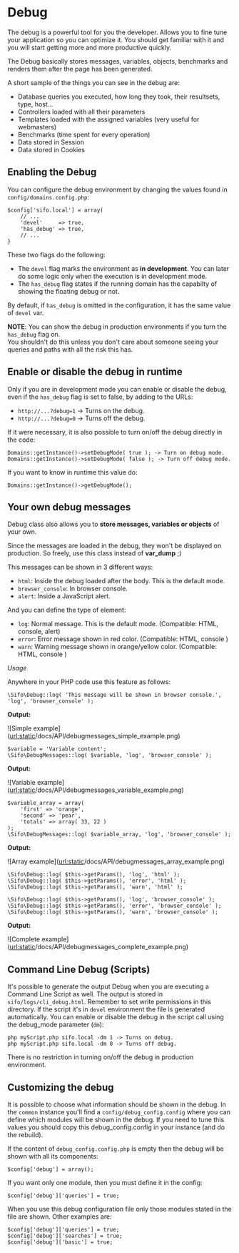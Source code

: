 Debug
=====
The debug is a powerful tool for you the developer. Allows you to fine tune your application so you can optimize it.
You should get familiar with it and you will start getting more and more productive quickly.

The Debug basically stores messages, variables, objects, benchmarks and renders them after the page has been generated.

A short sample of the things you can see in the debug are:

* Database queries you executed, how long they took, their resultsets, type, host...
* Controllers loaded with all their parameters
* Templates loaded with the assigned variables (very useful for webmasters)
* Benchmarks (time spent for every operation)
* Data stored in Session
* Data stored in Cookies

Enabling the Debug
------------------
You can configure the debug environment by changing the values found in `config/domains.config.php`:

	$config['sifo.local'] = array(
	    // ...
		'devel' 	=> true,
		'has_debug' => true,
		// ...
	}

These two flags do the following:

 * The `devel` flag marks the environment as **in development**. You can later do some logic only when the execution is in development mode.
 * The `has_debug` flag states if the running domain has the capabilty of showing the floating debug or not.

By default, if `has_debug` is omitted in the configuration, it has the same value of `devel` var.

<div class="alert alert-block">
<strong>NOTE</strong>: You can show the debug in production environments if you turn the <code>has_debug</code> flag on.<br/>
You shouldn't do this unless you don't care about someone seeing your queries and paths with all the risk this has.
</div>

Enable or disable the debug in runtime
--------------------------------------
Only if you are in development mode you can enable or disable the debug, even if the `has_debug` flag is set to false, by adding to the URLs:

* `http://...?debug=1` -> Turns on the debug.
* `http://...?debug=0` -> Turns off the debug.

If it were necessary, it is also possible to turn on/off the debug directly in the code:

    Domains::getInstance()->setDebugMode( true ); -> Turn on debug mode.
    Domains::getInstance()->setDebugMode( false ); -> Turn off debug mode.

If you want to know in runtime this value do:

    Domains::getInstance()->getDebugMode();

Your own debug messages
-----------------------
Debug class also allows you to **store messages, variables or objects** of your own.

Since the messages are loaded in the debug, they won't be displayed on production. So freely, use this class instead of **var_dump** ;)

This messages can be shown in 3 different ways:

* `html`: Inside the debug loaded after the body. This is the default mode.
* `browser_console`: In browser console.
* `alert`: Inside a JavaScript alert.

And you can define the type of element:

* `log`: Normal message. This is the default mode. (Compatible: HTML, console, alert)
* `error`: Error message shown in red color. (Compatible: HTML, console )
* `warn`: Warning message shown in orange/yellow color. (Compatible: HTML, console )


*Usage*

Anywhere in your PHP code use this feature as follows:

    \Sifo\Debug::log( 'This message will be shown in browser console.', 'log', 'browser_console' );

__Output:__

![Simple example](<url:static>/docs/API/debugmessages_simple_example.png)

    $variable = 'Variable content';
    \Sifo\DebugMessages::log( $variable, 'log', 'browser_console' );

__Output:__

![Variable example](<url:static>/docs/API/debugmessages_variable_example.png)

    $variable_array = array(
        'first' => 'orange',
        'second' => 'pear',
        'totals' => array( 33, 22 )
    );
    \Sifo\DebugMessages::log( $variable_array, 'log', 'browser_console' );

__Output:__

![Array example](<url:static>/docs/API/debugmessages_array_example.png)


	\Sifo\Debug::log( $this->getParams(), 'log', 'html' );
	\Sifo\Debug::log( $this->getParams(), 'error', 'html' );
	\Sifo\Debug::log( $this->getParams(), 'warn', 'html' );

	\Sifo\Debug::log( $this->getParams(), 'log', 'browser_console' );
	\Sifo\Debug::log( $this->getParams(), 'error', 'browser_console' );
	\Sifo\Debug::log( $this->getParams(), 'warn', 'browser_console' );

__Output:__

![Complete example](<url:static>/docs/API/debugmessages_complete_example.png)


Command Line Debug (Scripts)
----------------------------
It's possible to generate the output Debug when you are executing a Command Line Script as well. The output is stored in `sifo/logs/cli_debug.html`. Remember to set write permissions in this directory.
If the script it's in `devel` environment the file is generated automatically. You can enable or disable the debug in the script call using the debug_mode parameter (`dm`):

    php myScript.php sifo.local -dm 1 -> Turns on debug.
    php myScript.php sifo.local -dm 0 -> Turns off debug.

There is no restriction in turning on/off the debug in production environment.

Customizing the debug
---------------------
It is possible to choose what information should be shown in the debug. In the `common` instance you'll find a `config/debug_config.config` where you can define which modules will be shown in the debug.
If you need to tune this values you should copy this debug_config.config in your instance (and do the rebuild).

If the content of `debug_config.config.php` is empty then the debug will be shown with all its components:

    $config['debug'] = array();

If you want only one module, then you must define it in the config:

    $config['debug']['queries'] = true;

When you use this debug configuration file only those modules stated in the file are shown. Other examples are:

    $config['debug']['queries'] = true;
    $config['debug']['searches'] = true;
    $config['debug']['basic'] = true;



